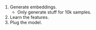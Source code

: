 
1. Generate embeddings.
    * Only generate stuff for 10k samples.
2. Learn the features.
3. Plug the model.

